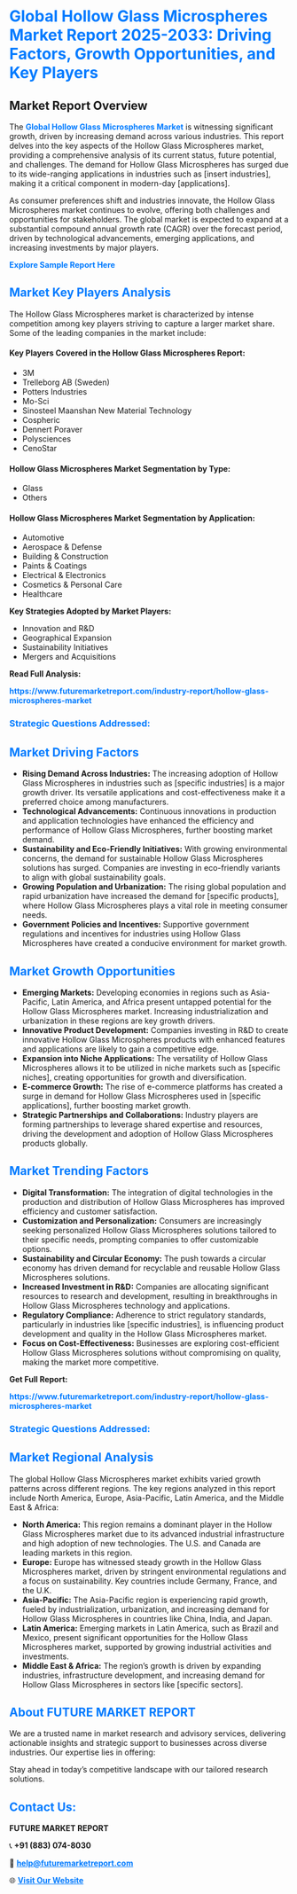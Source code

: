 <h1 style="color: #007BFF;">Global Hollow Glass Microspheres Market Report 2025-2033: Driving Factors, Growth Opportunities, and Key Players</h1>

<section id="overview">
<h2>Market Report Overview</h2>
<p>The <a href="https://www.futuremarketreport.com/industry-report/hollow-glass-microspheres-market" style="color: #007BFF; text-decoration: none;"><strong>Global Hollow Glass Microspheres Market</strong></a> is witnessing significant growth, driven by increasing demand across various industries. This report delves into the key aspects of the Hollow Glass Microspheres market, providing a comprehensive analysis of its current status, future potential, and challenges. The demand for Hollow Glass Microspheres has surged due to its wide-ranging applications in industries such as [insert industries], making it a critical component in modern-day [applications].</p>
<p>As consumer preferences shift and industries innovate, the Hollow Glass Microspheres market continues to evolve, offering both challenges and opportunities for stakeholders. The global market is expected to expand at a substantial compound annual growth rate (CAGR) over the forecast period, driven by technological advancements, emerging applications, and increasing investments by major players.</p>
</section>

<section id="overview">
<p><a href="https://www.futuremarketreport.com/request-sample/reportId=64284" style="color: #007BFF; text-decoration: none;"><strong>Explore Sample Report Here</strong></a></p>
</section>

<section id="key-players">
<h2 style="color: #007BFF;">Market Key Players Analysis</h2>
<p>The Hollow Glass Microspheres market is characterized by intense competition among key players striving to capture a larger market share. Some of the leading companies in the market include:</p>
<h4>Key Players Covered in the Hollow Glass Microspheres Report:</h4>
<ul><li>3M</li><li>Trelleborg AB (Sweden)</li><li>Potters Industries</li><li>Mo-Sci</li><li>Sinosteel Maanshan New Material Technology</li><li>Cospheric</li><li>Dennert Poraver</li><li>Polysciences</li><li>CenoStar</li></ul>
<h4>Hollow Glass Microspheres Market Segmentation by Type:</h4>
<ul><li>Glass</li><li>Others</li></ul>

<h4>Hollow Glass Microspheres Market Segmentation by Application:</h4>
<ul><li>Automotive</li><li>Aerospace &amp; Defense</li><li>Building &amp; Construction</li><li>Paints &amp; Coatings</li><li>Electrical &amp; Electronics</li><li>Cosmetics &amp; Personal Care</li><li>Healthcare</li></ul>
<p><strong>Key Strategies Adopted by Market Players:</strong></p>
<ul>
<li>Innovation and R&D</li>
<li>Geographical Expansion</li>
<li>Sustainability Initiatives</li>
<li>Mergers and Acquisitions</li>
</ul>
</section>

<section>
<p><strong>Read Full Analysis: </strong></p><a href="https://www.futuremarketreport.com/industry-report/hollow-glass-microspheres-market" style="color: #007BFF; text-decoration: none;"><strong>https://www.futuremarketreport.com/industry-report/hollow-glass-microspheres-market</strong></a>
<h3 style="color: #007BFF;">Strategic Questions Addressed:</h3>
</section>

<section id="driving-factors">
<h2 style="color: #007BFF;">Market Driving Factors</h2>
<ul>
<li><strong>Rising Demand Across Industries:</strong> The increasing adoption of Hollow Glass Microspheres in industries such as [specific industries] is a major growth driver. Its versatile applications and cost-effectiveness make it a preferred choice among manufacturers.</li>
<li><strong>Technological Advancements:</strong> Continuous innovations in production and application technologies have enhanced the efficiency and performance of Hollow Glass Microspheres, further boosting market demand.</li>
<li><strong>Sustainability and Eco-Friendly Initiatives:</strong> With growing environmental concerns, the demand for sustainable Hollow Glass Microspheres solutions has surged. Companies are investing in eco-friendly variants to align with global sustainability goals.</li>
<li><strong>Growing Population and Urbanization:</strong> The rising global population and rapid urbanization have increased the demand for [specific products], where Hollow Glass Microspheres plays a vital role in meeting consumer needs.</li>
<li><strong>Government Policies and Incentives:</strong> Supportive government regulations and incentives for industries using Hollow Glass Microspheres have created a conducive environment for market growth.</li>
</ul>
</section>

<section id="growth-opportunities">
<h2 style="color: #007BFF;">Market Growth Opportunities</h2>
<ul>
<li><strong>Emerging Markets:</strong> Developing economies in regions such as Asia-Pacific, Latin America, and Africa present untapped potential for the Hollow Glass Microspheres market. Increasing industrialization and urbanization in these regions are key growth drivers.</li>
<li><strong>Innovative Product Development:</strong> Companies investing in R&D to create innovative Hollow Glass Microspheres products with enhanced features and applications are likely to gain a competitive edge.</li>
<li><strong>Expansion into Niche Applications:</strong> The versatility of Hollow Glass Microspheres allows it to be utilized in niche markets such as [specific niches], creating opportunities for growth and diversification.</li>
<li><strong>E-commerce Growth:</strong> The rise of e-commerce platforms has created a surge in demand for Hollow Glass Microspheres used in [specific applications], further boosting market growth.</li>
<li><strong>Strategic Partnerships and Collaborations:</strong> Industry players are forming partnerships to leverage shared expertise and resources, driving the development and adoption of Hollow Glass Microspheres products globally.</li>
</ul>
</section>

<section id="trending-factors">
<h2 style="color: #007BFF;">Market Trending Factors</h2>
<ul>
<li><strong>Digital Transformation:</strong> The integration of digital technologies in the production and distribution of Hollow Glass Microspheres has improved efficiency and customer satisfaction.</li>
<li><strong>Customization and Personalization:</strong> Consumers are increasingly seeking personalized Hollow Glass Microspheres solutions tailored to their specific needs, prompting companies to offer customizable options.</li>
<li><strong>Sustainability and Circular Economy:</strong> The push towards a circular economy has driven demand for recyclable and reusable Hollow Glass Microspheres solutions.</li>
<li><strong>Increased Investment in R&D:</strong> Companies are allocating significant resources to research and development, resulting in breakthroughs in Hollow Glass Microspheres technology and applications.</li>
<li><strong>Regulatory Compliance:</strong> Adherence to strict regulatory standards, particularly in industries like [specific industries], is influencing product development and quality in the Hollow Glass Microspheres market.</li>
<li><strong>Focus on Cost-Effectiveness:</strong> Businesses are exploring cost-efficient Hollow Glass Microspheres solutions without compromising on quality, making the market more competitive.</li>
</ul>
</section>

<section>
<p><strong>Get Full Report: </strong></p><a href="https://www.futuremarketreport.com/industry-report/hollow-glass-microspheres-market" style="color: #007BFF; text-decoration: none;"><strong>https://www.futuremarketreport.com/industry-report/hollow-glass-microspheres-market</strong></a>
<h3 style="color: #007BFF;">Strategic Questions Addressed:</h3>
</section>


<section id="regional-analysis">
<h2 style="color: #007BFF;">Market Regional Analysis</h2>
<p>The global Hollow Glass Microspheres market exhibits varied growth patterns across different regions. The key regions analyzed in this report include North America, Europe, Asia-Pacific, Latin America, and the Middle East & Africa:</p>
<ul>
<li><strong>North America:</strong> This region remains a dominant player in the Hollow Glass Microspheres market due to its advanced industrial infrastructure and high adoption of new technologies. The U.S. and Canada are leading markets in this region.</li>
<li><strong>Europe:</strong> Europe has witnessed steady growth in the Hollow Glass Microspheres market, driven by stringent environmental regulations and a focus on sustainability. Key countries include Germany, France, and the U.K.</li>
<li><strong>Asia-Pacific:</strong> The Asia-Pacific region is experiencing rapid growth, fueled by industrialization, urbanization, and increasing demand for Hollow Glass Microspheres in countries like China, India, and Japan.</li>
<li><strong>Latin America:</strong> Emerging markets in Latin America, such as Brazil and Mexico, present significant opportunities for the Hollow Glass Microspheres market, supported by growing industrial activities and investments.</li>
<li><strong>Middle East & Africa:</strong> The region’s growth is driven by expanding industries, infrastructure development, and increasing demand for Hollow Glass Microspheres in sectors like [specific sectors].</li>
</ul>
</section>

<footer>
<h2 style="color: #007BFF;">About FUTURE MARKET REPORT</h2>
<p>We are a trusted name in market research and advisory services, delivering actionable insights and strategic support to businesses across diverse industries. Our expertise lies in offering:</p>

<p>Stay ahead in today’s competitive landscape with our tailored research solutions.</p>

<h2 style="color: #007BFF;">Contact Us:</h2>
<p><strong>FUTURE MARKET REPORT</strong></p>
<p>📞 <strong>+91 (883) 074-8030</strong></p>
<p>📧 <strong><a href="mailto:help@futuremarketreport.com" style="color: #007BFF;">help@futuremarketreport.com</a></strong></p>
<p>🌐 <strong><a href="https://www.futuremarketreport.com/" style="color: #007BFF;">Visit Our Website</a></strong></p>
</footer>